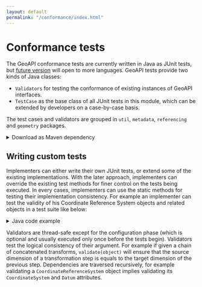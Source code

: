```yaml
---
layout: default
permalink: "/conformance/index.html"
---
```

<h1>Conformance tests</h1>

<p>
  The GeoAPI conformance tests are currently written in Java as JUnit tests,
  but <a href="../snapshot/conformance.html">future version</a> will open to more languages.
  GeoAPI tests provide two kinds of Java classes:
</p>

<ul class="list-disc ml-4">
  <li class="my-1 text-justify"><code>Validators</code> for testing the conformance of existing instances of GeoAPI interfaces.</li>
  <li class="my-1 text-justify"><code>TestCase</code> as the base class of all JUnit tests in this module, which can be extended by developers on a case-by-case basis.</li>
</ul>

<p>
  The test cases and validators are grouped in
  <code>util</code>, <code>metadata</code>, <code>referencing</code> and <code>geometry</code> packages.
</p>

<details class="code">
  <summary>Download as Maven dependency</summary>
  <p>
    Conformance tests are deployed on the <a class="externalLink" href="https://search.maven.org/">Maven Central Repository</a>
    and can be used in a Maven project with the following declaration in the <code>pom.xml</code> file:
  </p>
<pre>&lt;dependencies&gt;
    &lt;dependency&gt;
        &lt;groupId&gt;org.opengis&lt;/groupId&gt;
        &lt;artifactId&gt;geoapi-conformance&lt;/artifactId&gt;
        &lt;version&gt;3.0.1&lt;/version&gt;
    &lt;/dependency&gt;
&lt;/dependencies&gt;</pre>
</details>

<h2>Writing custom tests</h2>

<p>
  Implementers can either write their own JUnit tests, or extend some of the existing implementations.
  With the later approach, implementers can override the existing test methods for finer control on the
  tests being executed. In every cases, implementers can use the static methods for testing their implementation consistency.
  For example an implementer can test the validity of his Coordinate Reference System objects and related objects
  in a test suite like below:
</p>

<details class="code">
  <summary>Java code example</summary>
<pre>package org.myproject;

import org.junit.*;
import static org.opengis.test.Validators.*;

public class MyTests {
    @Test
    public void testMyCRS() {
        CoordinateReferenceSystem crs = ...
        validate(crs);
      
        MathTransform transform = ...
        validate(transform);
    }
}</pre>
</details>

<p>
  Validators are thread-safe except for the configuration phase (which is optional and usually executed
  only once before the tests begin). Validators test the logical consistency of their argument.
  For example if given a chain of concatenated transforms, <code>validate(object)</code> will ensure
  that the source dimension of a transformation step is equals to the target dimension of the previous step.
  Dependencies are traversed recursively, for example validating a <code>CoordinateReferenceSystem</code> object
  implies validating its <code>CoordinateSystem</code> and <code>Datum</code> attributes.
</p>
